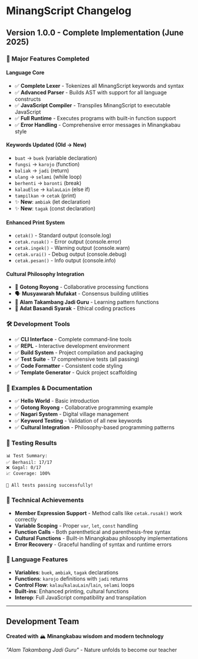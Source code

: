 # MinangScript Changelog

## Version 1.0.0 - Complete Implementation (June 2025)

### 🎉 Major Features Completed

#### Language Core
- ✅ **Complete Lexer** - Tokenizes all MinangScript keywords and syntax
- ✅ **Advanced Parser** - Builds AST with support for all language constructs
- ✅ **JavaScript Compiler** - Transpiles MinangScript to executable JavaScript
- ✅ **Full Runtime** - Executes programs with built-in function support
- ✅ **Error Handling** - Comprehensive error messages in Minangkabau style

#### Keywords Updated (Old → New)
- `buat` → `buek` (variable declaration)
- `fungsi` → `karojo` (function)
- `baliak` → `jadi` (return)
- `ulang` → `selami` (while loop)
- `berhenti` → `baronti` (break)
- `kalauElse` → `kalauLain` (else if)
- `tampilkan` → `cetak` (print)
- ✨ **New**: `ambiak` (let declaration)
- ✨ **New**: `tagak` (const declaration)

#### Enhanced Print System
- `cetak()` - Standard output (console.log)
- `cetak.rusak()` - Error output (console.error) 
- `cetak.ingek()` - Warning output (console.warn)
- `cetak.urai()` - Debug output (console.debug)
- `cetak.pesan()` - Info output (console.info)

#### Cultural Philosophy Integration
- 🤝 **Gotong Royong** - Collaborative processing functions
- 🗣️ **Musyawarah Mufakat** - Consensus building utilities
- 🌿 **Alam Takambang Jadi Guru** - Learning pattern functions  
- 📜 **Adat Basandi Syarak** - Ethical coding practices

### 🛠️ Development Tools
- ✅ **CLI Interface** - Complete command-line tools
- ✅ **REPL** - Interactive development environment
- ✅ **Build System** - Project compilation and packaging
- ✅ **Test Suite** - 17 comprehensive tests (all passing)
- ✅ **Code Formatter** - Consistent code styling
- ✅ **Template Generator** - Quick project scaffolding

### 📁 Examples & Documentation
- ✅ **Hello World** - Basic introduction
- ✅ **Gotong Royong** - Collaborative programming example  
- ✅ **Nagari System** - Digital village management
- ✅ **Keyword Testing** - Validation of all new keywords
- ✅ **Cultural Integration** - Philosophy-based programming patterns

### 🧪 Testing Results
```
📊 Test Summary:
✅ Berhasil: 17/17
❌ Gagal: 0/17  
📈 Coverage: 100%

🎉 All tests passing successfully!
```

### 🔧 Technical Achievements
- **Member Expression Support** - Method calls like `cetak.rusak()` work correctly
- **Variable Scoping** - Proper `var`, `let`, `const` handling
- **Function Calls** - Both parenthetical and parenthesis-free syntax
- **Cultural Functions** - Built-in Minangkabau philosophy implementations
- **Error Recovery** - Graceful handling of syntax and runtime errors

### 🌟 Language Features
- **Variables**: `buek`, `ambiak`, `tagak` declarations
- **Functions**: `karojo` definitions with `jadi` returns  
- **Control Flow**: `kalau`/`kalauLain`/`lain`, `selami` loops
- **Built-ins**: Enhanced printing, cultural functions
- **Interop**: Full JavaScript compatibility and transpilation

---

## Development Team
**Created with** 🏔️ **Minangkabau wisdom and modern technology**

*"Alam Takambang Jadi Guru"* - Nature unfolds to become our teacher
